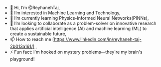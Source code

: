 - 👋 Hi, I’m @ReyhanehTaj,
- 👀 I’m interested in Machine Learning and Technology,
- 🌱 I’m currently learning Physics-Informed Neural Networks(PINNs),
- 💞️ I’m looking to collaborate as a problem-solver on innovative research that applies artificial intelligence (AI) and machine learning (ML) to create a sustainable future,
- 📫 How to reach me [https://www.linkedin.com/in/reyhaneh-taj-2b013a161/] ,
- ⚡ Fun fact: I'm hooked on mystery problems—they're my brain's playground!

<!---
ReyhanehTaj/ReyhanehTaj is a ✨ special ✨ repository because its `README.md` (this file) appears on your GitHub profile.
You can click the Preview link to take a look at your changes.
--->
